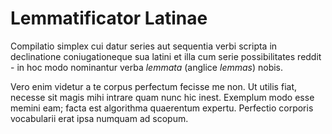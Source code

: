 # Lemmatificator Latinae

Compilatio simplex cui datur series aut sequentia verbi scripta in declinatione coniugationeque sua latini et illa cum serie possibilitates reddit - in hoc modo nominantur verba _lemmata_ (anglice _lemmas_) nobis.

Vero enim videtur a te corpus perfectum fecisse me non. Ut utilis fiat, necesse sit magis mihi intrare quam nunc hic inest. Exemplum modo esse memini eam; facta est algorithma quaerentum expertu. Perfectio corporis vocabularii erat ipsa numquam ad scopum.